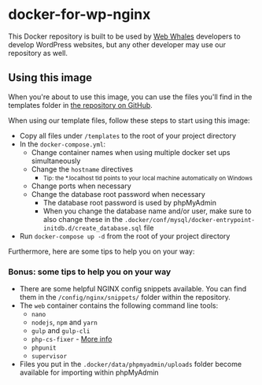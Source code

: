 # docker-for-wp-nginx

This Docker repository is built to be used by [Web Whales](https://webwhales.nl) developers to develop WordPress websites, but any other developer may use our repository as well.


## Using this image

When you're about to use this image, you can use the files you'll find in the templates folder in [the repository on GitHub](https://github.com/WebWhales/docker-for-wp-nginx).

When using our template files, follow these steps to start using this image:
* Copy all files under `/templates` to the root of your project directory
* In the `docker-compose.yml`:
  * Change container names when using multiple docker set ups simultaneously
  * Change the `hostname` directives
    * <small>Tip: the *.localhost tld points to your local machine automatically on Windows</small>
  * Change ports when necessary
  * Change the database root password when necessary
    * The database root password is used by phpMyAdmin
    * When you change the database name and/or user, make sure to also change these in the `.docker/conf/mysql/docker-entrypoint-initdb.d/create_database.sql` file
* Run `docker-compose up -d` from the root of your project directory

Furthermore, here are some tips to help you on your way:


### Bonus: some tips to help you on your way

* There are some helpful NGINX config snippets available. You can find them in the `/config/nginx/snippets/` folder within the repository.
* The `web` container contains the following command line tools:
  * `nano`
  * `nodejs`, `npm` and `yarn`
  * `gulp` and `gulp-cli`
  * `php-cs-fixer` - [More info](https://github.com/FriendsOfPHP/PHP-CS-Fixer)
  * `phpunit`
  * `supervisor`
* Files you put in the `.docker/data/phpmyadmin/uploads` folder become available for importing within phpMyAdmin